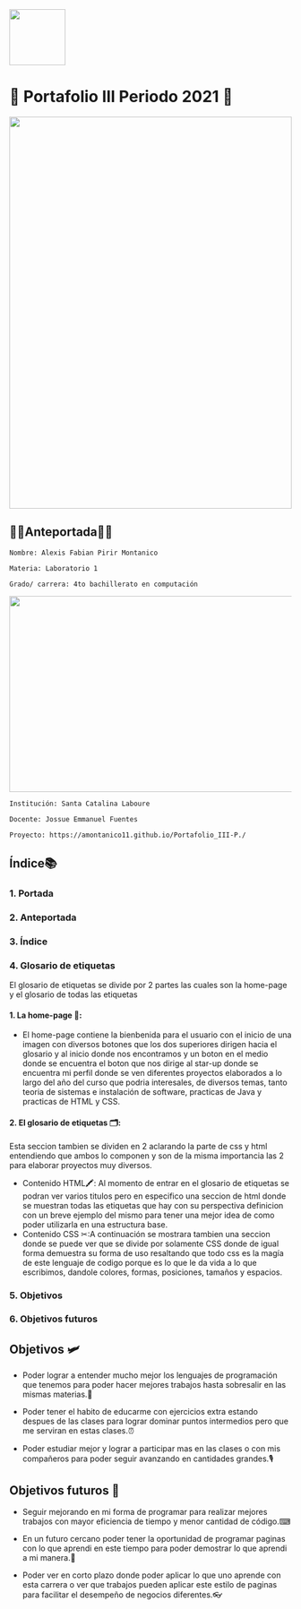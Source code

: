 <img width= 100px src="https://jefuentes80.github.io/starup_scl/img/logo_SCL%20(3).png">

<h1>&#127919; Portafolio III Periodo 2021 &#127919;</h1>

<img width=100% height=700px src=https://revo300.academy/wp-content/uploads/2019/12/blur-close-up-code-computer-546819-1080x675.jpg>

<h2>👨‍💻Anteportada👨‍🎓</h2>

```
Nombre: Alexis Fabian Pirir Montanico
```

```
Materia: Laboratorio 1
```
```
Grado/ carrera: 4to bachillerato en computación
```
   <img align=”center” width=1000px height=350px src=https://c4.wallpaperflare.com/wallpaper/162/894/557/neon-keyboards-computer-pc-gaming-wallpaper-preview.jpg>

```
Institución: Santa Catalina Laboure  
```
```
Docente: Jossue Emmanuel Fuentes
```
```
Proyecto: https://amontanico11.github.io/Portafolio_III-P./
```
<h2>Índice📚</h2>
<h3>1. Portada</h3>
<h3>2. Anteportada</h3>
<h3>3. Índice</h3>
<h3>4. Glosario de etiquetas</h3>
<p> El glosario de etiquetas se divide por 2 partes las cuales son la home-page y el glosario de todas las etiquetas</p>

<h4>1. La home-page 📖:</h4>

* El home-page contiene la bienbenida para el usuario con el inicio de una imagen con diversos botones que los dos superiores dirigen hacia el glosario y al inicio donde nos encontramos y un boton en el medio donde se encuentra el boton que nos dirige al star-up donde se encuentra mi perfil donde se ven diferentes proyectos elaborados a lo largo del año del curso que podria interesales, de diversos temas, tanto teoria de sistemas e instalación de software, practicas de Java y practicas de HTML y CSS.

<h4>2. El glosario de etiquetas 🗂:</h4>
<p> Esta seccion tambien se dividen en 2 aclarando la parte de css y html entendiendo que ambos lo componen y son de la misma importancia las 2 para elaborar proyectos muy diversos.</p>

* Contenido HTML🖍: Al momento de entrar en el glosario de etiquetas se podran ver varios titulos pero en especifico una seccion de html donde se muestran todas las etiquetas que hay con su perspectiva definicion con un breve ejemplo del mismo para tener una mejor idea de como poder utilizarla en una estructura base.
* Contenido CSS ✂:A continuación se mostrara tambien una seccion donde se puede ver que se divide por solamente CSS donde de igual forma demuestra su forma de uso resaltando que todo css es la magía de este lenguaje de codigo porque es lo que le da vida a lo que escribimos, dandole colores, formas, posiciones, tamaños y espacios.

<h3>5. Objetivos</h3>
<h3>6. Objetivos futuros</h3>

<h2>Objetivos 🛩</h2>

* Poder lograr a entender mucho mejor los lenguajes de programación que tenemos para poder hacer mejores trabajos hasta sobresalir en las mismas materias.📘

* Poder tener el habito de educarme con ejercicios extra estando despues de las clases para lograr dominar puntos intermedios pero que me serviran en estas clases.⏰

* Poder estudiar mejor y lograr a participar mas en las clases o con mis compañeros para poder seguir avanzando en cantidades grandes.🎙

<h2>Objetivos futuros 🚀</h2>

* Seguir mejorando en mi forma de programar para realizar mejores trabajos con mayor eficiencia de tiempo y menor cantidad de código.⌨

* En un futuro cercano poder tener la oportunidad de programar paginas con lo que aprendi en este tiempo para poder demostrar lo que aprendi a mi manera.📲

* Poder ver en corto plazo donde poder aplicar lo que uno aprende con esta carrera o ver que trabajos pueden aplicar este estilo de paginas para facilitar el desempeño de negocios diferentes.👓

